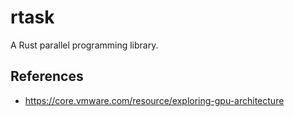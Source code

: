# rtask

A Rust parallel programming library.

## References

* <https://core.vmware.com/resource/exploring-gpu-architecture>

